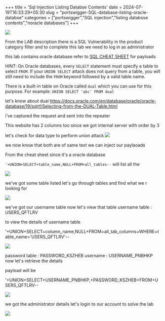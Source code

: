 +++
title = 'Sql Injection Listing Databse Contents'
date = 2024-07-19T16:33:29+05:30
slug = "portswigger-SQL-database-listing-oracle-databse"
categories = ["portswigger","SQL injection","listing databsse contents","noracle databases"]
+++

![](https://drive.google.com/file/d/1kuZlSVsjSzOXGfzAQsJ2lFMtj06Xjn8t/view?usp=sharing)

From the LAB description there is a SQL Vulnerability in the product category filter and to complete this lab we need to log in as administrator 

this lab contains oracle database 
refer to [SQL CHEAT SHEET](../SQL%20CHEAT%20SHEET.md) for payloads

HINT:
On Oracle databases, every `SELECT` statement must specify a table to select `FROM`. If your `UNION SELECT` attack does not query from a table, you will still need to include the `FROM` keyword followed by a valid table name.

There is a built-in table on Oracle called `dual` which you can use for this purpose. For example: `UNION SELECT 'abc' FROM dual`

let's know about dual 
https://docs.oracle.com/en/database/oracle/oracle-database/19/sqlrf/Selecting-from-the-DUAL-Table.html


i've captured the request and sent into the repeater 

This website has 2 columns too since we got internal server with order by 3

let's check for data type to perform union attack 
![](https://drive.google.com/file/d/1hTXnHV4PR25oVskjiNCc9SUZbk6T1G_t/view?usp=sharing)

we now know that both are of same text we can inject our paylaoads

From the cheat sheet since it's a oracle database

 `'+UNION+SELECT+table_name,NULL+FROM+all_tables--`
will list all the 

![](https://drive.google.com/file/d/1Yz9UNl-zPh0-TPgsYiI5pSejr7Ps2ny_/view?usp=sharing)

we've got some table listed let's go through tables and find what we r looking for

![](https://drive.google.com/file/d/1PLfTEXZG7QA3iuTp8_Pfz7H4qYUZ1i3r/view?usp=sharing)

we've got our username table now let's view that table
username table : USERS_QFTLRV

to view the details of username table 

'+UNION+SELECT+column_name,NULL+FROM+all_tab_columns+WHERE+table_name='USERS_QFTLRV'--

![](https://drive.google.com/file/d/1WObxck8XXFdHdnPVweqP3TLiDjfPvgcv/view?usp=sharing)

password table : PASSWORD_KSZHEB
username : USERNAME_PNBHKP
now  let's retrieve the details 

payload will be 

'+UNION+SELECT+USERNAME_PNBHKP,+PASSWORD_KSZHEB+FROM+USERS_QFTLRV--

![](https://drive.google.com/file/d/1YB4HwPcAl-PMkDrWAovMaF6fDuLMvgwV/view?usp=sharing)

we got the administrator details let's login to our account to solve the lab 

![](https://drive.google.com/file/d/1c5ByQyUmDfaKQlCPaBL29a8U8ptrwLt3/view?usp=sharing)